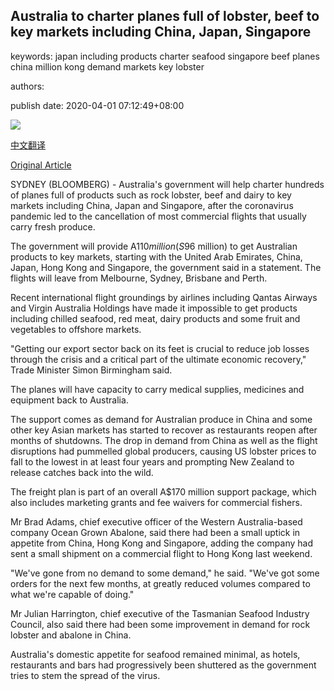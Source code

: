 ## Australia to charter planes full of lobster, beef to key markets including China, Japan, Singapore

keywords: japan including products charter seafood singapore beef planes china million kong demand markets key lobster

authors: 

publish date: 2020-04-01 07:12:49+08:00

![](https://www.straitstimes.com/sites/default/files/styles/x_large/public/articles/2020/04/01/rk_australian-rocklobsters_010420.jpg?itok=2R9QxKZy)

[中文翻译](Australia%20to%20charter%20planes%20full%20of%20lobster%2C%20beef%20to%20key%20markets%20including%20China%2C%20Japan%2C%20Singapore_zh.md)

[Original Article](https://www.straitstimes.com/asia/australianz/australia-to-charter-planes-full-of-lobster-beef-to-key-markets-including-china)

SYDNEY (BLOOMBERG) - Australia's government will help charter hundreds of planes full of products such as rock lobster, beef and dairy to key markets including China, Japan and Singapore, after the coronavirus pandemic led to the cancellation of most commercial flights that usually carry fresh produce.

The government will provide A$110 million (S$96 million) to get Australian products to key markets, starting with the United Arab Emirates, China, Japan, Hong Kong and Singapore, the government said in a statement. The flights will leave from Melbourne, Sydney, Brisbane and Perth.

Recent international flight groundings by airlines including Qantas Airways and Virgin Australia Holdings have made it impossible to get products including chilled seafood, red meat, dairy products and some fruit and vegetables to offshore markets.

"Getting our export sector back on its feet is crucial to reduce job losses through the crisis and a critical part of the ultimate economic recovery," Trade Minister Simon Birmingham said.

The planes will have capacity to carry medical supplies, medicines and equipment back to Australia.

The support comes as demand for Australian produce in China and some other key Asian markets has started to recover as restaurants reopen after months of shutdowns. The drop in demand from China as well as the flight disruptions had pummelled global producers, causing US lobster prices to fall to the lowest in at least four years and prompting New Zealand to release catches back into the wild.

The freight plan is part of an overall A$170 million support package, which also includes marketing grants and fee waivers for commercial fishers.

Mr Brad Adams, chief executive officer of the Western Australia-based company Ocean Grown Abalone, said there had been a small uptick in appetite from China, Hong Kong and Singapore, adding the company had sent a small shipment on a commercial flight to Hong Kong last weekend.

"We've gone from no demand to some demand," he said. "We've got some orders for the next few months, at greatly reduced volumes compared to what we're capable of doing."

Mr Julian Harrington, chief executive of the Tasmanian Seafood Industry Council, also said there had been some improvement in demand for rock lobster and abalone in China.

Australia's domestic appetite for seafood remained minimal, as hotels, restaurants and bars had progressively been shuttered as the government tries to stem the spread of the virus.